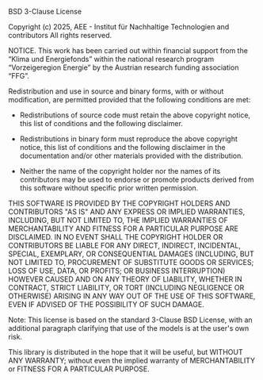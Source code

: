 BSD 3-Clause License

Copyright (c) 2025, AEE - Institut für Nachhaltige Technologien and contributors
All rights reserved.

NOTICE. This work has been carried out within financial support from the “Klima und Energiefonds” within the national
research program “Vorzeigeregion Energie” by the Austrian research funding association “FFG”.

Redistribution and use in source and binary forms, with or without
modification, are permitted provided that the following conditions are met:

* Redistributions of source code must retain the above copyright notice, this
  list of conditions and the following disclaimer.

* Redistributions in binary form must reproduce the above copyright notice,
  this list of conditions and the following disclaimer in the documentation
  and/or other materials provided with the distribution.

* Neither the name of the copyright holder nor the names of its
  contributors may be used to endorse or promote products derived from
  this software without specific prior written permission.

THIS SOFTWARE IS PROVIDED BY THE COPYRIGHT HOLDERS AND CONTRIBUTORS "AS IS"
AND ANY EXPRESS OR IMPLIED WARRANTIES, INCLUDING, BUT NOT LIMITED TO, THE
IMPLIED WARRANTIES OF MERCHANTABILITY AND FITNESS FOR A PARTICULAR PURPOSE ARE
DISCLAIMED. IN NO EVENT SHALL THE COPYRIGHT HOLDER OR CONTRIBUTORS BE LIABLE
FOR ANY DIRECT, INDIRECT, INCIDENTAL, SPECIAL, EXEMPLARY, OR CONSEQUENTIAL
DAMAGES (INCLUDING, BUT NOT LIMITED TO, PROCUREMENT OF SUBSTITUTE GOODS OR
SERVICES; LOSS OF USE, DATA, OR PROFITS; OR BUSINESS INTERRUPTION) HOWEVER
CAUSED AND ON ANY THEORY OF LIABILITY, WHETHER IN CONTRACT, STRICT LIABILITY,
OR TORT (INCLUDING NEGLIGENCE OR OTHERWISE) ARISING IN ANY WAY OUT OF THE USE
OF THIS SOFTWARE, EVEN IF ADVISED OF THE POSSIBILITY OF SUCH DAMAGE.

Note: This license is based on the standard 3-Clause BSD License, 
with an additional paragraph clarifying that use of the models is at the user's own risk.

This library is distributed in the hope that it will be useful, 
but WITHOUT ANY WARRANTY; without even the implied warranty of
MERCHANTABILITY or FITNESS FOR A PARTICULAR PURPOSE.


